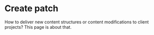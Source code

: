 # Create patch
How to deliver new content structures or content modifications to client projects? This page is about that.
